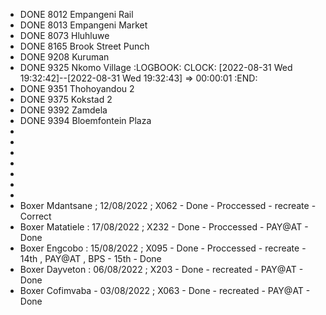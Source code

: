 - DONE 8012	Empangeni Rail
- DONE 8013	Empangeni Market
- DONE 8073	Hluhluwe
- DONE 8165	Brook Street Punch
- DONE 9208	Kuruman
- DONE 9325	Nkomo Village
  :LOGBOOK:
  CLOCK: [2022-08-31 Wed 19:32:42]--[2022-08-31 Wed 19:32:43] =>  00:00:01
  :END:
- DONE 9351	Thohoyandou 2
- DONE 9375	Kokstad 2
- DONE 9392	Zamdela
- DONE 9394	Bloemfontein Plaza
-
-
-
-
-
-
-
- Boxer Mdantsane ; 12/08/2022 ; X062 - Done - Proccessed - recreate - Correct
- Boxer Matatiele : 17/08/2022 ; X232 - Done - Proccessed - PAY@AT - Done
- Boxer Engcobo : 15/08/2022 ; X095 - Done - Proccessed - recreate - 14th , PAY@AT , BPS - 15th - Done
- Boxer Dayveton : 06/08/2022 ; X203 - Done - recreated - PAY@AT - Done
- Boxer Cofimvaba - 03/08/2022 ; X063 - Done - recreated - PAY@AT - Done